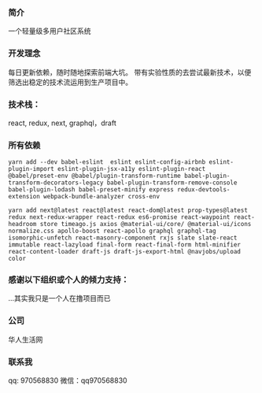 ### 简介

一个轻量级多用户社区系统

### 开发理念

每日更新依赖，随时随地探索前端大坑。
带有实验性质的去尝试最新技术，以便筛选出稳定的技术流运用到生产项目中。

### 技术栈：
react, redux, next, graphql，draft

### 所有依赖

```
yarn add --dev babel-eslint  eslint eslint-config-airbnb eslint-plugin-import eslint-plugin-jsx-a11y eslint-plugin-react @babel/preset-env @babel/plugin-transform-runtime babel-plugin-transform-decorators-legacy babel-plugin-transform-remove-console babel-plugin-lodash babel-preset-minify express redux-devtools-extension webpack-bundle-analyzer cross-env 

yarn add next@latest react@latest react-dom@latest prop-types@latest redux next-redux-wrapper react-redux es6-promise react-waypoint react-headroom store timeago.js axios @material-ui/core/ @material-ui/icons normalize.css apollo-boost react-apollo graphql graphql-tag isomorphic-unfetch react-masonry-component rxjs slate slate-react immutable react-lazyload final-form react-final-form html-minifier react-content-loader draft-js draft-js-export-html @navjobs/upload color
```

### 感谢以下组织或个人的倾力支持：
...其实我只是一个人在撸项目而已

### 公司
华人生活网

### 联系我
qq: 970568830
微信：qq970568830
